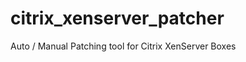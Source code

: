 citrix_xenserver_patcher
========================

Auto / Manual Patching tool for Citrix XenServer Boxes
